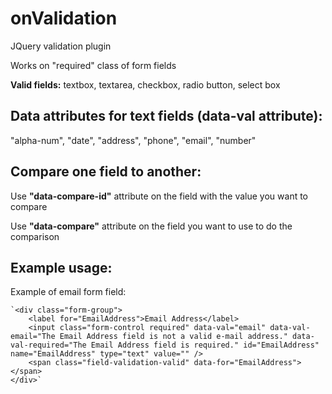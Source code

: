 onValidation
============

JQuery validation plugin

Works on "required" class of form fields

**Valid fields:** textbox, textarea, checkbox, radio button, select box

Data attributes for text fields (data-val attribute):
-----------------------------------------------------
"alpha-num",
"date",
"address",
"phone",
"email",
"number"

Compare one field to another: 
-------------

Use **"data-compare-id"** attribute on the field with the value you want to compare

Use **"data-compare"** attribute on the field you want to use to do the comparison


Example usage: 
-------------

Example of email form field:

	`<div class="form-group">
 		<label for="EmailAddress">Email Address</label>
		<input class="form-control required" data-val="email" data-val-email="The Email Address field is not a valid e-mail address." data-val-required="The Email Address field is required." id="EmailAddress" name="EmailAddress" type="text" value="" />	
		<span class="field-validation-valid" data-for="EmailAddress"></span>
	</div>`

  
